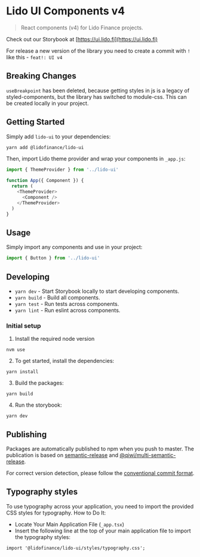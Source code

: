 # Lido UI Components v4

> React components (v4) for Lido Finance projects.

Check out our Storybook at [https://ui.lido.fi](https://ui.lido.fi)

For release a new version of the library you need to create a commit with `!` like this - `feat!: UI v4`

## Breaking Changes

`useBreakpoint` has been deleted, because getting styles in js is a legacy of styled-components, but the library has switched to module-css. This can be created locally in your project.

## Getting Started

Simply add `lido-ui` to your dependencies:

```bash
yarn add @lidofinance/lido-ui
```

Then, import Lido theme provider and wrap your components in `_app.js`:

```js
import { ThemeProvider } from '../lido-ui'

function App({ Component }) {
  return (
    <ThemeProvider>
      <Component />
    </ThemeProvider>
  )
}
```

## Usage

Simply import any components and use in your project:

```js
import { Button } from '../lido-ui'
```

## Developing

- `yarn dev` - Start Storybook locally to start developing components.
- `yarn build` - Build all components.
- `yarn test` - Run tests across components.
- `yarn lint` - Run eslint across components.

### Initial setup

1. Install the required node version
```
nvm use
```

2. To get started, install the dependencies:

```
yarn install
```

3. Build the packages:

```
yarn build
```

4. Run the storybook:

```
yarn dev
```

## Publishing

Packages are automatically published to npm when you push to master. The publication is based on [semantic-release](https://github.com/semantic-release/semantic-release) and [@qiwi/multi-semantic-release](https://github.com/qiwi/multi-semantic-release).

For correct version detection, please follow the [conventional commit format](https://www.conventionalcommits.org/en/v1.0.0/).

## Typography styles
To use typography across your application, you need to import the provided CSS styles for typography.
How to Do It:
- Locate Your Main Application File (`_app.tsx`)
- Insert the following line at the top of your main application file to import the typography styles:
```tsx
import '@lidofinance/lido-ui/styles/typography.css';
```
